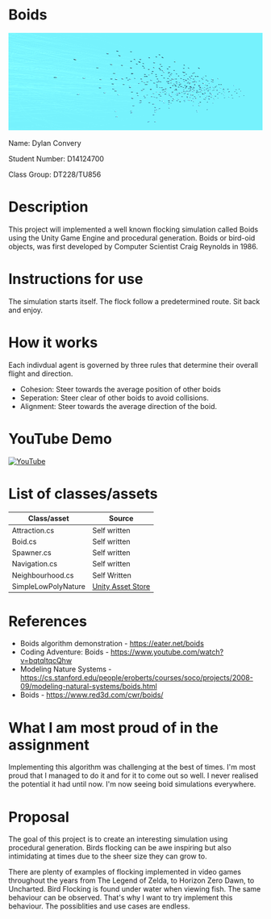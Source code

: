 # Boids

![Boids Photo](https://github.com/DylanConvery/Boids/blob/main/Boids/Assets/Images/Screenshot%202021-12-11%20001955.png?raw=true)

Name: Dylan Convery

Student Number: D14124700

Class Group: DT228/TU856

# Description

This project will implemented a well known flocking simulation called Boids using the Unity Game 
Engine and procedural generation. Boids or bird-oid objects, was first developed by Computer 
Scientist Craig Reynolds in 1986. 

# Instructions for use

The simulation starts itself. The flock follow a predetermined route. Sit back and enjoy.

# How it works

Each indivdual agent is governed by three rules that determine their overall flight and direction.

- Cohesion: Steer towards the average position of other boids
- Seperation: Steer clear of other boids to avoid collisions.
- Alignment: Steer towards the average direction of the boid.

# YouTube Demo

[![YouTube](https://i9.ytimg.com/vi/KNLtdoodDOw/mq3.jpg?sqp=CIzpz40G&rs=AOn4CLCxaYZz27b_k_uwfOQb3lKe3MAezA)](https://www.youtube.com/watch?v=KNLtdoodDOw)

# List of classes/assets

| Class/asset | Source |
|-----------|-----------|
| Attraction.cs | Self written |
| Boid.cs | Self written |
| Spawner.cs | Self written |
| Navigation.cs | Self written |
| Neighbourhood.cs | Self Written |
| SimpleLowPolyNature | [Unity Asset Store](https://assetstore.unity.com/packages/3d/environments/landscapes/simple-low-poly-nature-pack-157552#content)

# References

- Boids algorithm demonstration - https://eater.net/boids
- Coding Adventure: Boids - https://www.youtube.com/watch?v=bqtqltqcQhw
- Modeling Nature Systems - https://cs.stanford.edu/people/eroberts/courses/soco/projects/2008-09/modeling-natural-systems/boids.html
- Boids - https://www.red3d.com/cwr/boids/

# What I am most proud of in the assignment

Implementing this algorithm was challenging at the best of times. I'm most proud
that I managed to do it and for it to come out so well. I never realised the 
potential it had until now. I'm now seeing boid simulations everywhere.

# Proposal

The goal of this project is to create an interesting simulation using procedural
generation. Birds flocking can be awe inspiring but also intimidating at times
due to the sheer size they can grow to. 

There are plenty of examples of flocking implemented in video games throughout
the years from The Legend of Zelda, to Horizon Zero Dawn, to Uncharted. Bird
Flocking is found under water when viewing fish. The same behaviour can be 
observed. That's why I want to try implement this behaviour. The possiblities
and use cases are endless.   
